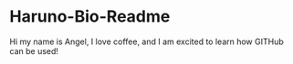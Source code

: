# Haruno-Bio-Readme

Hi my name is Angel, I love coffee, and I am excited to learn how GITHub can be used!
